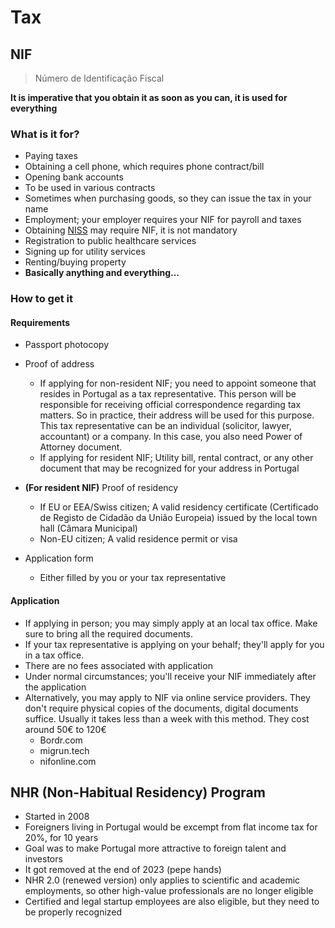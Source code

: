 # Tax

## NIF

> Número de Identificação Fiscal

**It is imperative that you obtain it as soon as you can, it is used for everything**

### What is it for?
- Paying taxes
- Obtaining a cell phone, which requires phone contract/bill
- Opening bank accounts
- To be used in various contracts
- Sometimes when purchasing goods, so they can issue the tax in your name
- Employment; your employer requires your NIF for payroll and taxes
- Obtaining [NISS](./social-security#NISS) may require NIF, it is not mandatory
- Registration to public healthcare services
- Signing up for utility services
- Renting/buying property
- **Basically anything and everything...**

### How to get it

#### Requirements

- Passport photocopy
- Proof of address
	- If applying for non-resident NIF; you need to appoint someone that resides in Portugal as a tax representative. This person will be responsible for receiving official correspondence regarding tax matters. So in practice, their address will be used for this purpose. This tax representative can be an individual (solicitor, lawyer, accountant) or a company. In this case, you also need Power of Attorney document.
	- If applying for resident NIF; Utility bill, rental contract, or any other document that may be recognized for your address in Portugal

- **(For resident NIF)** Proof of residency
	- If EU or EEA/Swiss citizen; A valid residency certificate (Certificado de Registo de Cidadão da União Europeia) issued by the local town hall (Câmara Municipal)
	- Non-EU citizen; A valid residence permit or visa
- Application form
	- Either filled by you or your tax representative

#### Application

- If applying  in person; you may simply apply at an local tax office. Make sure to bring all the required documents. 
- If your tax representative is applying on your behalf; they'll apply for you in a tax office.
- There are no fees associated with application
- Under normal circumstances; you'll receive your NIF immediately after the application
- Alternatively, you may apply to NIF via online service providers. They don't require physical copies of the documents, digital documents suffice. Usually it takes less than a week with this method. They cost around 50€ to 120€
	- Bordr.com
	- migrun.tech
	- nifonline.com





## NHR (Non-Habitual Residency) Program

- Started in 2008
- Foreigners living in Portugal would be excempt from flat income tax for 20%, for 10 years
- Goal was to make Portugal more attractive to foreign talent and investors
- It got removed at the end of 2023 (pepe hands)
- NHR 2.0 (renewed version) only applies to scientific and academic employments, so other high-value professionals are no longer eligible
- Certified and legal startup employees are also eligible, but they need to be properly recognized 
